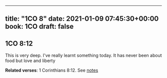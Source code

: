 
---
title: "1CO 8"
date: 2021-01-09 07:45:30+00:00
book: 1CO
draft: false
---

## 1CO 8:12

This is very deep. I've really learnt something today. It has never been about food but love and liberty

**Related verses**: 1 Corinthians 8:12. See [notes](https://my.bible.com/notes/3603094472047190772)

